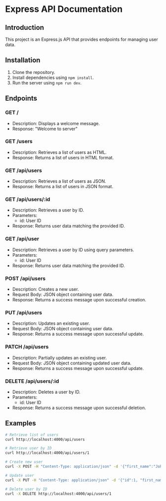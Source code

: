 # Express API Documentation

## Introduction

This project is an Express.js API that provides endpoints for managing user data.

## Installation

1. Clone the repository.
2. Install dependencies using `npm install`.
3. Run the server using `npm run dev`.

## Endpoints

### GET /

- Description: Displays a welcome message.
- Response: "Welcome to server"

### GET /users

- Description: Retrieves a list of users as HTML.
- Response: Returns a list of users in HTML format.

### GET /api/users

- Description: Retrieves a list of users as JSON.
- Response: Returns a list of users in JSON format.

### GET /api/users/:id

- Description: Retrieves a user by ID.
- Parameters:
  - id: User ID
- Response: Returns user data matching the provided ID.

### GET /api/user

- Description: Retrieves a user by ID using query parameters.
- Parameters:
  - id: User ID
- Response: Returns user data matching the provided ID.

### POST /api/users

- Description: Creates a new user.
- Request Body: JSON object containing user data.
- Response: Returns a success message upon successful creation.

### PUT /api/users

- Description: Updates an existing user.
- Request Body: JSON object containing user data.
- Response: Returns a success message upon successful update.

### PATCH /api/users

- Description: Partially updates an existing user.
- Request Body: JSON object containing updated user data.
- Response: Returns a success message upon successful update.

### DELETE /api/users/:id

- Description: Deletes a user by ID.
- Parameters:
  - id: User ID
- Response: Returns a success message upon successful deletion.

## Examples

```bash
# Retrieve list of users
curl http://localhost:4000/api/users

# Retrieve user by ID
curl http://localhost:4000/api/users/1

# Create new user
curl -X POST -H "Content-Type: application/json" -d '{"first_name":"John","last_name":"Doe"}' http://localhost:4000/api/users

# Update user
curl -X PUT -H "Content-Type: application/json" -d '{"id":1, "first_name":"Jane"}' http://localhost:4000/api/users

# Delete user by ID
curl -X DELETE http://localhost:4000/api/users/1
```
